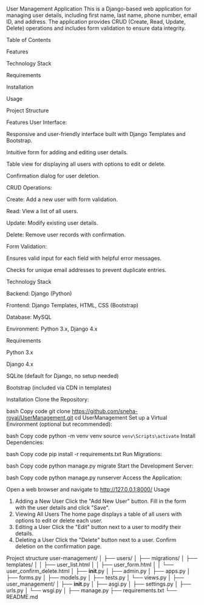User Management Application
This is a Django-based web application for managing user details, including first name, last name, phone number, email ID, and address. The application provides CRUD (Create, Read, Update, Delete) operations and includes form validation to ensure data integrity.


Table of Contents

Features

Technology Stack

Requirements

Installation

Usage

Project Structure


Features
User Interface:

Responsive and user-friendly interface built with Django Templates and Bootstrap.

Intuitive form for adding and editing user details.

Table view for displaying all users with options to edit or delete.

Confirmation dialog for user deletion.

CRUD Operations:


Create: Add a new user with form validation.

Read: View a list of all users.

Update: Modify existing user details.

Delete: Remove user records with confirmation.

Form Validation:

Ensures valid input for each field with helpful error messages.

Checks for unique email addresses to prevent duplicate entries.


Technology Stack

Backend: Django (Python)

Frontend: Django Templates, HTML, CSS (Bootstrap)

Database:  MySQL

Environment: Python 3.x, Django 4.x


Requirements

Python 3.x

Django 4.x

SQLite (default for Django, no setup needed)

Bootstrap (included via CDN in templates)


Installation
Clone the Repository:

bash
Copy code
git clone https://github.com/sneha-royal/UserManagement.git
cd UserManagement
Set up a Virtual Environment (optional but recommended):

bash
Copy code
python -m venv venv
source `venv\Scripts\activate`
Install Dependencies:

bash
Copy code
pip install -r requirements.txt
Run Migrations:

bash
Copy code
python manage.py migrate
Start the Development Server:

bash
Copy code
python manage.py runserver
Access the Application:

Open a web browser and navigate to http://127.0.0.1:8000/
Usage
1. Adding a New User
Click the "Add New User" button.
Fill in the form with the user details and click "Save".
2. Viewing All Users
The home page displays a table of all users with options to edit or delete each user.
3. Editing a User
Click the "Edit" button next to a user to modify their details.
4. Deleting a User
Click the "Delete" button next to a user. Confirm deletion on the confirmation page.

Project structure
user-management/
│
├── users/
│   ├── migrations/
│   ├── templates/
│   │       ├── user_list.html
│   │       ├── user_form.html
│   │       └── user_confirm_delete.html
│   ├── __init__.py
│   ├── admin.py
│   ├── apps.py
│   ├── forms.py
│   ├── models.py
│   ├── tests.py
│   └── views.py
│
├── user_management/
│   ├── __init__.py
│   ├── asgi.py
│   ├── settings.py
│   ├── urls.py
│   └── wsgi.py
│
├── manage.py
├── requirements.txt
└── README.md
